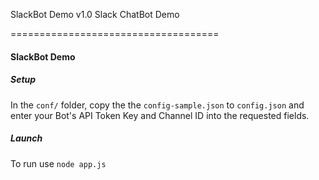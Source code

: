 SlackBot Demo v1.0
Slack ChatBot Demo

====================================


#### SlackBot Demo


##### Setup

In the `conf/` folder, copy the the `config-sample.json` to `config.json` and enter your Bot's API Token Key and Channel ID into the requested fields.


##### Launch

To run use `node app.js`